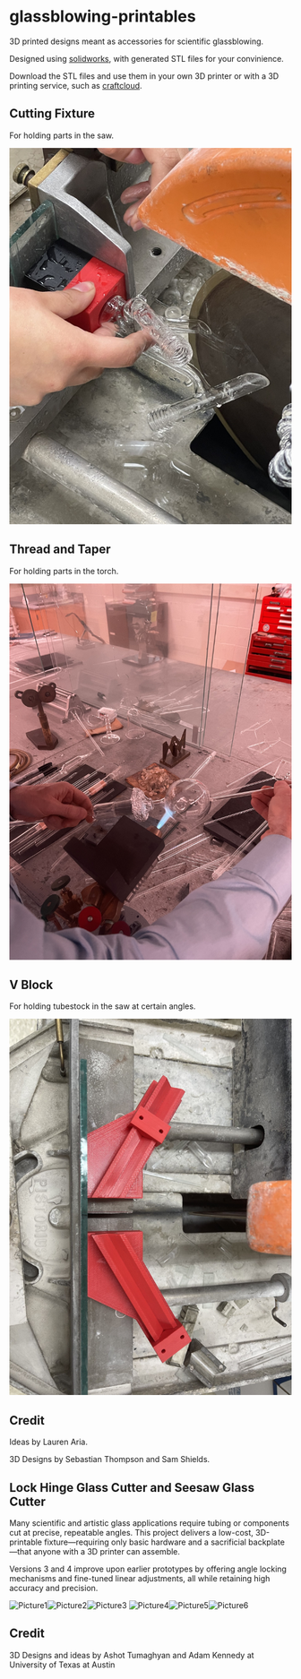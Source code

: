 # glassblowing-printables

3D printed designs meant as accessories for scientific glassblowing.

Designed using [solidworks](https://www.solidworks.com/), with generated STL files for your convinience.

Download the STL files and use them in your own 3D printer or with a 3D printing service, such as [craftcloud](https://craftcloud3d.com/).

## Cutting Fixture

For holding parts in the saw.

![Cutting Fixture](./cutting-fixture/cutting-fixture.jpg)

## Thread and Taper

For holding parts in the torch.

![Thread and Taper](./thread-and-taper/thread-and-taper.jpg)

## V Block

For holding tubestock in the saw at certain angles.

![V Block](./vblock/vblock.jpg)
 
## Credit

Ideas by Lauren Aria.

3D Designs by Sebastian Thompson and Sam Shields.

## Lock Hinge Glass Cutter and Seesaw Glass Cutter

Many scientific and artistic glass applications require tubing or components cut at precise, repeatable angles. This project delivers a low-cost, 3D-printable fixture—requiring only basic hardware and a sacrificial backplate—that anyone with a 3D printer can assemble.

Versions 3 and 4 improve upon earlier prototypes by offering angle locking mechanisms and fine-tuned linear adjustments, all while retaining high accuracy and precision.

![Picture1](https://github.com/user-attachments/assets/dedb873c-8ab6-4343-b93b-cfccb6404550)![Picture2](https://github.com/user-attachments/assets/9ebbc6e7-6385-48ea-9860-63a3063b37ef)![Picture3](https://github.com/user-attachments/assets/718466cb-f471-4bef-bd10-aea7f8b765e2)
![Picture4](https://github.com/user-attachments/assets/16197d06-10d0-4c23-a29a-e318a14ec93b)![Picture5](https://github.com/user-attachments/assets/810932fd-8cae-4e63-997b-cd6c1a1081a4)![Picture6](https://github.com/user-attachments/assets/7150ffdc-154c-4e0e-b650-7088659f7632)

## Credit

3D Designs and ideas by Ashot Tumaghyan and Adam Kennedy at University of Texas at Austin
